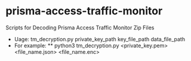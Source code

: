 # prisma-access-traffic-monitor
Scripts for Decoding Prisma Access Traffic Monitor Zip Files

* Uage: tm_decryption.py private_key_path key_file_path data_file_path
* For example:
** python3 tm_decryption.py <private_key.pem> <file_name.json> <file_name.enc>
